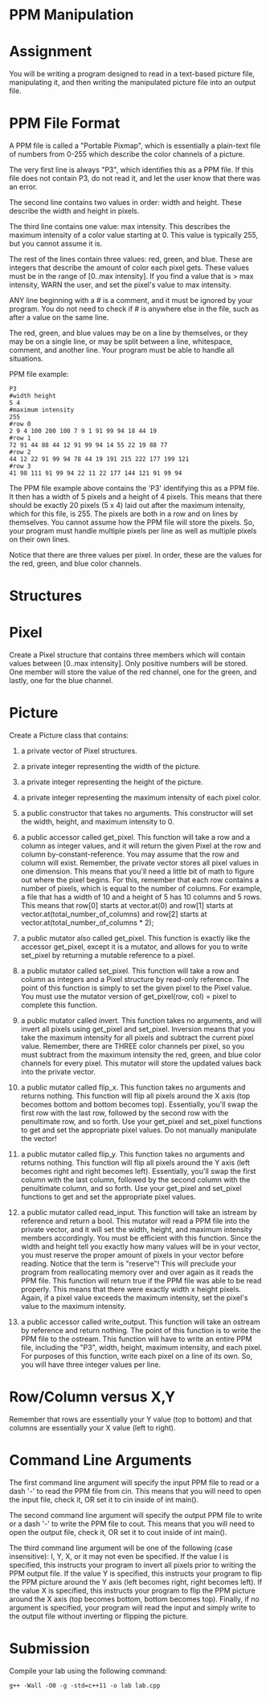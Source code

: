 # PPM Manipulation

# **Assignment**
You will be writing a program designed to read in a text-based picture file, manipulating it, and then writing the manipulated picture file into an output file.

# **PPM File Format**
A PPM file is called a "Portable Pixmap", which is essentially a plain-text file of numbers from 0-255 which describe the color channels of a picture.

The very first line is always "P3", which identifies this as a PPM file. If this file does not contain P3, do not read it, and let the user know that there was an error.

The second line contains two values in order: width and height. These describe the width and height in pixels.

The third line contains one value: max intensity. This describes the maximum intensity of a color value starting at 0. This value is typically 255, but you cannot assume it is.

The rest of the lines contain three values: red, green, and blue. These are integers that describe the amount of color each pixel gets. These values must be in the range of [0..max intensity]. If you find a value that is > max intensity, WARN the user, and set the pixel's value to max intensity.

ANY line beginning with a # is a comment, and it must be ignored by your program. You do not need to check if # is anywhere else in the file, such as after a value on the same line.

The red, green, and blue values may be on a line by themselves, or they may be on a single line, or may be split between a line, whitespace, comment, and another line. Your program must be able to handle all situations.

PPM file example:

```
P3
#width height
5 4
#maximum intensity
255
#row 0
2 9 4 100 200 100 7 9 1 91 99 94 18 44 19 
#row 1
72 91 44 88 44 12 91 99 94 14 55 22 19 88 77
#row 2
44 12 22 91 99 94 78 44 19 191 215 222 177 199 121
#row 3
41 98 111 91 99 94 22 11 22 177 144 121 91 99 94
```

The PPM file example above contains the 'P3' identifying this as a PPM file. It then has a width of 5 pixels and a height of 4 pixels. This means that there should be exactly 20 pixels (5 x 4) laid out after the maximum intensity, which for this file, is 255. The pixels are both in a row and on lines by themselves. You cannot assume how the PPM file will store the pixels. So, your program must handle multiple pixels per line as well as multiple pixels on their own lines.

Notice that there are three values per pixel. In order, these are the values for the red, green, and blue color channels.

# **Structures**
# Pixel
Create a Pixel structure that contains three members which will contain values between [0..max intensity]. Only positive numbers will be stored. One member will store the value of the red channel, one for the green, and lastly, one for the blue channel.
# Picture
Create a Picture class that contains:

1. a private vector of Pixel structures.

2. a private integer representing the width of the picture.

3. a private integer representing the height of the picture.

4. a private integer representing the maximum intensity of each pixel color.

5. a public constructor that takes no arguments. This constructor will set the width, height, and maximum intensity to 0.

6. a public accessor called get_pixel. This function will take a row and a column as integer values, and it will return the given Pixel at the row and column by-constant-reference. You may assume that the row and column will exist. Remember, the private vector stores all pixel values in one dimension. This means that you'll need a little bit of math to figure out where the pixel begins. For this, remember that each row contains a number of pixels, which is equal to the number of columns. For example, a file that has a width of 10 and a height of 5 has 10 columns and 5 rows. This means that row[0] starts at vector.at(0) and row[1] starts at vector.at(total_number_of_columns) and row[2] starts at vector.at(total_number_of_columns * 2);

7. a public mutator also called get_pixel. This function is exactly like the accessor get_pixel, except it is a mutator, and allows for you to write set_pixel by returning a mutable reference to a pixel.

8. a public mutator called set_pixel. This function will take a row and column as integers and a Pixel structure by read-only reference. The point of this function is simply to set the given pixel to the Pixel value. You must use the mutator version of get_pixel(row, col) = pixel to complete this function.

9. a public mutator called invert. This function takes no arguments, and will invert all pixels using get_pixel and set_pixel. Inversion means that you take the maximum intensity for all pixels and subtract the current pixel value. Remember, there are THREE color channels per pixel, so you must subtract from the maximum intensity the red, green, and blue color channels for every pixel. This mutator will store the updated values back into the private vector.

10. a public mutator called flip_x. This function takes no arguments and returns nothing. This function will flip all pixels around the X axis (top becomes bottom and bottom becomes top). Essentially, you'll swap the first row with the last row, followed by the second row with the penultimate row, and so forth. Use your get_pixel and set_pixel functions to get and set the appropriate pixel values. Do not manually manipulate the vector!

11. a public mutator called flip_y. This function takes no arguments and returns nothing. This function will flip all pixels around the Y axis (left becomes right and right becomes left). Essentially, you'll swap the first column with the last column, followed by the second column with the penultimate column, and so forth. Use your get_pixel and set_pixel functions to get and set the appropriate pixel values.

12. a public mutator called read_input. This function will take an istream by reference and return a bool. This mutator will read a PPM file into the private vector, and it will set the width, height, and maximum intensity members accordingly. You must be efficient with this function. Since the width and height tell you exactly how many values will be in your vector, you must reserve the proper amount of pixels in your vector before reading. Notice that the term is "reserve"! This will preclude your program from reallocating memory over and over again as it reads the PPM file. This function will return true if the PPM file was able to be read properly. This means that there were exactly width x height pixels. Again, if a pixel value exceeds the maximum intensity, set the pixel's value to the maximum intensity.

13. a public accessor called write_output. This function will take an ostream by reference and return nothing. The point of this function is to write the PPM file to the ostream. This function will have to write an entire PPM file, including the "P3", width, height, maximum intensity, and each pixel. For purposes of this function, write each pixel on a line of its own. So, you will have three integer values per line.

# **Row/Column versus X,Y**
Remember that rows are essentially your Y value (top to bottom) and that columns are essentially your X value (left to right).

# **Command Line Arguments**
The first command line argument will specify the input PPM file to read or a dash '-' to read the PPM file from cin. This means that you will need to open the input file, check it, OR set it to cin inside of int main().

The second command line argument will specify the output PPM file to write or a dash '-' to write the PPM file to cout. This means that you will need to open the output file, check it, OR set it to cout inside of int main().

The third command line argument will be one of the following (case insensitive): I, Y, X, or it may not even be specified. If the value I is specified, this instructs your program to invert all pixels prior to writing the PPM output file. If the value Y is specified, this instructs your program to flip the PPM picture around the Y axis (left becomes right, right becomes left). If the value X is specified, this instructs your program to flip the PPM picture around the X axis (top becomes bottom, bottom becomes top). Finally, if no argument is specified, your program will read the input and simply write to the output file without inverting or flipping the picture.

# **Submission**
Compile your lab using the following command:

```
g++ -Wall -O0 -g -std=c++11 -o lab lab.cpp
```
